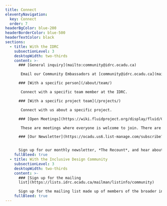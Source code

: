```yaml
---
title: Connect
eleventyNavigation:
  key: Connect
  order: 7
headerBgColor: blue-200
headerBorderColor: blue-500
headerTextColor: black
sections:
  - title: With the IDRC
    subsectionLevel: 3
    desktopWidth: two-thirds
    content: >-
      ### [General inquiry](mailto:community@idrc.ocadu.ca)

       Email our Community Embassadors at [community@idrc.ocadu.ca](mailto:community@idrc.ocadu.ca).

      ### [With a specific person](/about/team/)

       Connect with a specific team member at the IDRC.

      ### [With a specific project team](/projects/)

       Connect with us about a specific project.

      ### [Open Meetings](https://wiki.fluidproject.org/display/fluid/Community+workshops+and+design+crits)

       These are meetings where everyone is welcome to join. There are two types – community workshops, and design crits.

      ### [Our Newsletter](https://ocadu.us6.list-manage.com/subscribe?u=df09b45913649b12f2a2aef66&id=97ef2e9d6a)


      Sign up for our monthly newsletter, *The Recount*, and hear about IDRC activities and the latest news from the field.
    fullBleed: true
  - title: With the Inclusive Design Community
    subsectionLevel: 3
    desktopWidth: two-thirds
    content: >-
      ### [Sign up for the mailing
      list](https://lists.idrc.ocadu.ca/mailman/listinfo/community)

      Sign up for the mailing list made up of members of the broader inclusive design community.
    fullBleed: true
---
```

